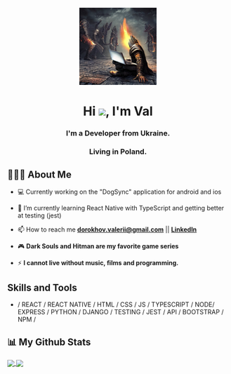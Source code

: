 <p align="center">
<img width="35%" height="auto" src="https://github.com/Dohiii/Dohiii/blob/main/dark_souls_laptop.jfif" />
</p>
<h1 align="center">Hi <img src="https://raw.githubusercontent.com/MartinHeinz/MartinHeinz/master/wave.gif" width="30px">, I'm Val</h1>
<h3 align="center">I'm a Developer from Ukraine.</h3>
<h3 align="center">Living in Poland.</h3>

## 👨🏻‍💻 About Me

- 💻 Currently working on the "DogSync" application for android and ios

- 🧠 I’m currently learning React Native with TypeScript and getting better at testing (jest)

- 📫 How to reach me **dorokhov.valerii@gmail.com** || **<a href="https://www.linkedin.com/in/valerii-dorokhov-534312211/">LinkedIn</a>**

- 🎮 **Dark Souls and Hitman are my favorite game series**

- ⚡ **I cannot live without music, films and programming.**

## Skills and Tools
* / REACT / REACT NATIVE / HTML / CSS / JS / TYPESCRIPT / NODE/ EXPRESS / PYTHON / DJANGO / TESTING / JEST  / API / BOOTSTRAP / NPM /


## 📊 My Github Stats


<a align="center" href="https://github.com/anuraghazra/github-readme-stats">
  <img align="center" src="https://github-readme-stats.vercel.app/api/top-langs/?username=Dohiii&layout=compact&theme=dark" />
</a>
<a align="center" href="https://github.com/anuraghazra/convoychat">
  <img align="center" src="https://github-readme-stats.vercel.app/api?username=Dohiii&show_icons=true&theme=dark" />
</a>
